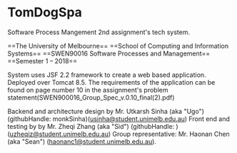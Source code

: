 # TomDogSpa
Software Process Mangement 2nd assignment's tech system. 

==The University of Melbourne==
==School of Computing and Information Systems==
==SWEN90016 Software Processes and Management==
==Semester 1 – 2018==


System uses JSF 2.2 framework to create a web based application. Deployed over Tomcat 8.5. 
The requirements of the application can be found on page number 10 in the assignment's problem statement(SWEN900016_Group_Spec_v.0.10_final(2).pdf) 

Backend and architecture design by Mr. Utkarsh Sinha (aka "Ugo") (githubHandle: monkSinha)(usinha@student.unimelb.edu.au)
Front end and testing by by Mr. Zheqi Zhang (aka "Sid") (githubHandle: )(uzheqiz@student.unimelb.edu.au)
Group representative: Mr. Haonan Chen (aka "Sean") (haonanc1@student.unimelb.edu.au).  
